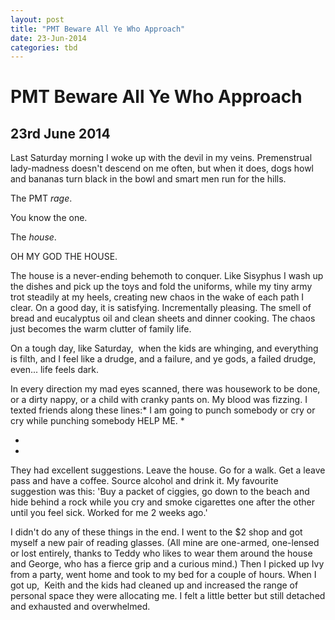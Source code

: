 ```yaml
---
layout: post
title: "PMT Beware All Ye Who Approach"
date: 23-Jun-2014
categories: tbd
---
```


# PMT Beware All Ye Who Approach

## 23rd June 2014

Last Saturday morning I woke up with the devil in my veins. Premenstrual lady-madness doesn't descend on me often,   but when it does,   dogs howl and bananas turn black in the bowl and smart men run for the hills.

The PMT *rage*.

You know the one.

The *house*.

OH MY GOD THE HOUSE.

The house is a never-ending behemoth to conquer. Like Sisyphus I wash up the dishes and pick up the toys and fold the uniforms, while my tiny army trot steadily at my heels, creating new chaos in the wake of each path I clear. On a good day, it is satisfying. Incrementally pleasing. The smell of bread and eucalyptus oil and clean sheets and dinner cooking. The chaos just becomes the warm clutter of family life.

On a tough day, like Saturday,  when the kids are whinging, and everything is filth, and I feel like a drudge, and a failure, and ye gods, a failed drudge, even... life feels dark.

In every direction my mad eyes scanned, there was housework to be done, or a dirty nappy, or a child with cranky pants on. My blood was fizzing. I texted friends along these lines:* I am going to punch somebody or cry or cry while punching somebody HELP ME. *

*

*

They had excellent suggestions. Leave the house. Go for a walk. Get a leave pass and have a coffee. Source alcohol and drink it. My favourite suggestion was this: 'Buy a packet of ciggies, go down to the beach and hide behind a rock while you cry and smoke cigarettes one after the other until you feel sick. Worked for me 2 weeks ago.'

I didn't do any of these things in the end. I went to the $2 shop and got myself a new pair of reading glasses. (All mine are one-armed, one-lensed or lost entirely, thanks to Teddy who likes to wear them around the house and George, who has a fierce grip and a curious mind.) Then I picked up Ivy from a party, went home and took to my bed for a couple of hours. When I got up,  Keith and the kids had cleaned up and increased the range of personal space they were allocating me. I felt a little better but still detached and exhausted and overwhelmed.
